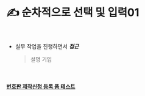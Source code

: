 # ✍️ 순차적으로 선택 및 입력01

<br />

* 실무 작업을 진행하면서 _**접근**_

    > 설명 기입

<br />

#### [번호판 제작신청 등록 폼 테스트](http://nergyhee.dothome.co.kr/function/past/carNumProcess/)

